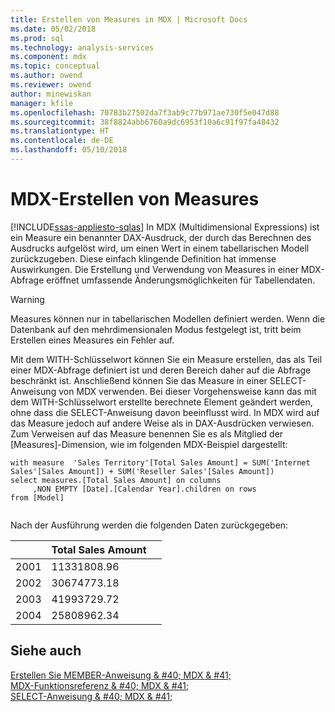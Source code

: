 ```yaml
---
title: Erstellen von Measures in MDX | Microsoft Docs
ms.date: 05/02/2018
ms.prod: sql
ms.technology: analysis-services
ms.component: mdx
ms.topic: conceptual
ms.author: owend
ms.reviewer: owend
author: minewiskan
manager: kfile
ms.openlocfilehash: 70783b27502da7f3ab9c77b971ae730f5e047d88
ms.sourcegitcommit: 38f8824abb6760a9dc6953f10a6c91f97fa48432
ms.translationtype: HT
ms.contentlocale: de-DE
ms.lasthandoff: 05/10/2018
---
```

# <a name="mdx-building-measures"></a>MDX-Erstellen von Measures
[!INCLUDE[ssas-appliesto-sqlas](../../../includes/ssas-appliesto-sqlas.md)]
  In MDX (Multidimensional Expressions) ist ein Measure ein benannter DAX-Ausdruck, der durch das Berechnen des Ausdrucks aufgelöst wird, um einen Wert in einem tabellarischen Modell zurückzugeben. Diese einfach klingende Definition hat immense Auswirkungen. Die Erstellung und Verwendung von Measures in einer MDX-Abfrage eröffnet umfassende Änderungsmöglichkeiten für Tabellendaten.  
  
> [!WARNING]  
>  Measures können nur in tabellarischen Modellen definiert werden. Wenn die Datenbank auf den mehrdimensionalen Modus festgelegt ist, tritt beim Erstellen eines Measures ein Fehler auf.  
  
 Mit dem WITH-Schlüsselwort können Sie ein Measure erstellen, das als Teil einer MDX-Abfrage definiert ist und deren Bereich daher auf die Abfrage beschränkt ist. Anschließend können Sie das Measure in einer SELECT-Anweisung von MDX verwenden. Bei dieser Vorgehensweise kann das mit dem WITH-Schlüsselwort erstellte berechnete Element geändert werden, ohne dass die SELECT-Anweisung davon beeinflusst wird. In MDX wird auf das Measure jedoch auf andere Weise als in DAX-Ausdrücken verwiesen. Zum Verweisen auf das Measure benennen Sie es als Mitglied der [Measures]-Dimension, wie im folgenden MDX-Beispiel dargestellt:  
  
```  
with measure  'Sales Territory'[Total Sales Amount] = SUM('Internet Sales'[Sales Amount]) + SUM('Reseller Sales'[Sales Amount])  
select measures.[Total Sales Amount] on columns  
     ,NON EMPTY [Date].[Calendar Year].children on rows  
from [Model]  
  
```  
  
 Nach der Ausführung werden die folgenden Daten zurückgegeben:  
  
||Total Sales Amount||  
|-|------------------------|-|  
|2001|11331808.96||  
|2002|30674773.18||  
|2003|41993729.72||  
|2004|25808962.34||  
  
## <a name="see-also"></a>Siehe auch  
 [Erstellen Sie MEMBER-Anweisung & #40; MDX & #41;](../../../mdx/mdx-data-definition-create-member.md)   
 [MDX-Funktionsreferenz & #40; MDX & #41;](../../../mdx/mdx-function-reference-mdx.md)   
 [SELECT-Anweisung & #40; MDX & #41;](../../../mdx/mdx-data-manipulation-select.md)  
  
  
